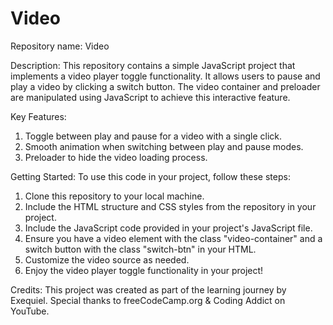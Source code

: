 # Video

Repository name: Video

Description:
This repository contains a simple JavaScript project that implements a video player toggle functionality. It allows users to pause and play a video by clicking a switch button. The video container and preloader are manipulated using JavaScript to achieve this interactive feature.

Key Features:
1) Toggle between play and pause for a video with a single click.
2) Smooth animation when switching between play and pause modes.
3) Preloader to hide the video loading process.

Getting Started:
To use this code in your project, follow these steps:
1) Clone this repository to your local machine.
2) Include the HTML structure and CSS styles from the repository in your project.
3) Include the JavaScript code provided in your project's JavaScript file.
4) Ensure you have a video element with the class "video-container" and a switch button with the class "switch-btn" in your HTML.
5) Customize the video source as needed.
6) Enjoy the video player toggle functionality in your project!

Credits:
This project was created as part of the learning journey by Exequiel. Special thanks to freeCodeCamp.org & Coding Addict on YouTube.
